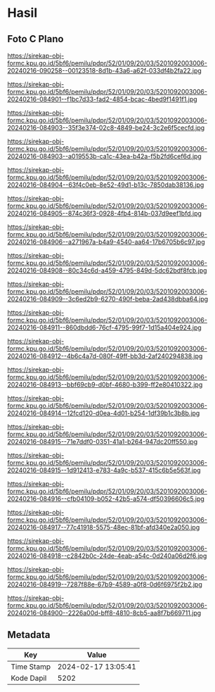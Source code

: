 # Hasil

## Foto C Plano

https://sirekap-obj-formc.kpu.go.id/5bf6/pemilu/pdpr/52/01/09/20/03/5201092003006-20240216-090258--00123518-8d1b-43a6-a62f-033df4b2fa22.jpg

https://sirekap-obj-formc.kpu.go.id/5bf6/pemilu/pdpr/52/01/09/20/03/5201092003006-20240216-084901--f1bc7d33-fad2-4854-bcac-4bed9f1491f1.jpg

https://sirekap-obj-formc.kpu.go.id/5bf6/pemilu/pdpr/52/01/09/20/03/5201092003006-20240216-084903--35f3e374-02c8-4849-be24-3c2e6f5cecfd.jpg

https://sirekap-obj-formc.kpu.go.id/5bf6/pemilu/pdpr/52/01/09/20/03/5201092003006-20240216-084903--a019553b-ca1c-43ea-b42a-f5b2fd6cef6d.jpg

https://sirekap-obj-formc.kpu.go.id/5bf6/pemilu/pdpr/52/01/09/20/03/5201092003006-20240216-084904--63f4c0eb-8e52-49d1-b13c-7850dab38136.jpg

https://sirekap-obj-formc.kpu.go.id/5bf6/pemilu/pdpr/52/01/09/20/03/5201092003006-20240216-084905--874c36f3-0928-4fb4-814b-037d9eef1bfd.jpg

https://sirekap-obj-formc.kpu.go.id/5bf6/pemilu/pdpr/52/01/09/20/03/5201092003006-20240216-084906--a271967a-b4a9-4540-aa64-17b6705b6c97.jpg

https://sirekap-obj-formc.kpu.go.id/5bf6/pemilu/pdpr/52/01/09/20/03/5201092003006-20240216-084908--80c34c6d-a459-4795-849d-5dc62bdf8fcb.jpg

https://sirekap-obj-formc.kpu.go.id/5bf6/pemilu/pdpr/52/01/09/20/03/5201092003006-20240216-084909--3c6ed2b9-6270-490f-beba-2ad438dbba64.jpg

https://sirekap-obj-formc.kpu.go.id/5bf6/pemilu/pdpr/52/01/09/20/03/5201092003006-20240216-084911--860dbdd6-76cf-4795-99f7-1d15a404e924.jpg

https://sirekap-obj-formc.kpu.go.id/5bf6/pemilu/pdpr/52/01/09/20/03/5201092003006-20240216-084912--4b6c4a7d-080f-49ff-bb3d-2af240294838.jpg

https://sirekap-obj-formc.kpu.go.id/5bf6/pemilu/pdpr/52/01/09/20/03/5201092003006-20240216-084913--bbf69cb9-d0bf-4680-b399-ff2e80410322.jpg

https://sirekap-obj-formc.kpu.go.id/5bf6/pemilu/pdpr/52/01/09/20/03/5201092003006-20240216-084914--12fcd120-d0ea-4d01-b254-1df39b1c3b8b.jpg

https://sirekap-obj-formc.kpu.go.id/5bf6/pemilu/pdpr/52/01/09/20/03/5201092003006-20240216-084915--71e7ddf0-0351-41a1-b264-947dc20ff550.jpg

https://sirekap-obj-formc.kpu.go.id/5bf6/pemilu/pdpr/52/01/09/20/03/5201092003006-20240216-084915--1d912413-e783-4a9c-b537-415c6b5e563f.jpg

https://sirekap-obj-formc.kpu.go.id/5bf6/pemilu/pdpr/52/01/09/20/03/5201092003006-20240216-084916--cfb04109-b052-42b5-a574-df50396606c5.jpg

https://sirekap-obj-formc.kpu.go.id/5bf6/pemilu/pdpr/52/01/09/20/03/5201092003006-20240216-084917--77c41918-5575-48ec-81bf-afd340e2a050.jpg

https://sirekap-obj-formc.kpu.go.id/5bf6/pemilu/pdpr/52/01/09/20/03/5201092003006-20240216-084918--c2842b0c-24de-4eab-a54c-0d240a06d2f6.jpg

https://sirekap-obj-formc.kpu.go.id/5bf6/pemilu/pdpr/52/01/09/20/03/5201092003006-20240216-084919--7287f88e-67b9-4589-a0f8-0d6f6975f2b2.jpg

https://sirekap-obj-formc.kpu.go.id/5bf6/pemilu/pdpr/52/01/09/20/03/5201092003006-20240216-084900--2226a00d-bff8-4810-8cb5-aa8f7b669711.jpg


## Metadata

| Key        | Value               |
| ---------- | ------------------- |
| Time Stamp | 2024-02-17 13:05:41 |
| Kode Dapil | 5202                |



